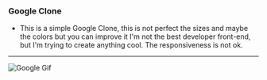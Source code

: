 ### Google Clone

- This is a simple Google Clone, this is not perfect the sizes and maybe the colors but you can improve it I'm not the best developer front-end, but I'm trying to create anything cool. The responsiveness is not ok.

----------------------------------

<img src="https://i.imgur.com/oDVMwOJ.gif" alt="Google Gif">
